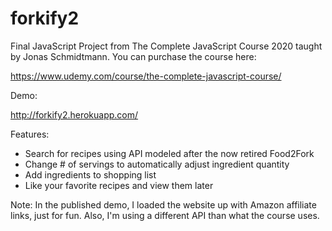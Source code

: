 # forkify2

Final JavaScript Project from The Complete JavaScript Course 2020 taught by Jonas Schmidtmann. You can purchase the course here:

https://www.udemy.com/course/the-complete-javascript-course/

Demo:

http://forkify2.herokuapp.com/

Features:

- Search for recipes using API modeled after the now retired Food2Fork
- Change # of servings to automatically adjust ingredient quantity 
- Add ingredients to shopping list 
- Like your favorite recipes and view them later

Note: In the published demo, I loaded the website up with Amazon affiliate links, just for fun. Also, I'm using a different API than what the course uses.

